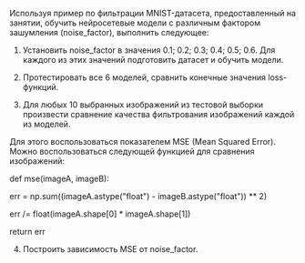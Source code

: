 Используя пример по фильтрации MNIST-датасета, предоставленный на
занятии, обучить нейросетевые модели с различным фактором зашумления
(noise_factor), выполнить следующее:
1. Установить noise_factor в значения 0.1; 0.2; 0.3; 0.4;
0.5; 0.6. Для каждого из этих значений подготовить датасет и обучить
модели.

2. Протестировать все 6 моделей, сравнить конечные значения loss-
функций.

3. Для любых 10 выбранных изображений из тестовой выборки произвести сравнение качества фильтрования изображений каждой из моделей.

Для этого воспользоваться показателем MSE (Mean Squared Error). Можно
воспользоваться следующей функцией для сравнения изображений:

def mse(imageA, imageB):

err = np.sum((imageA.astype("float") - imageB.astype("float")) ** 2)

err /= float(imageA.shape[0] * imageA.shape[1])


return err

4. Построить зависимость MSE от noise_factor.
